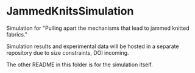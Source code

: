 # JammedKnitsSimulation
Simulation for "Pulling apart the mechanisms that lead to jammed knitted fabrics."

Simulation results and experimental data will be hosted in a separate repository due to size constraints, DOI incoming.

The other README in this folder is for the simulation itself.
